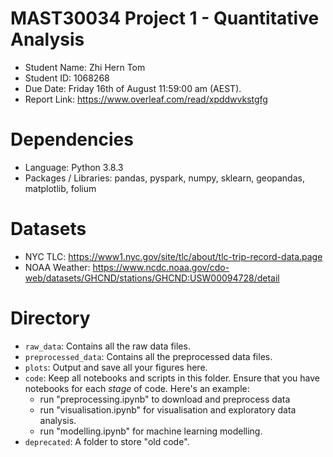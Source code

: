 # MAST30034 Project 1 - Quantitative Analysis
- Student Name: Zhi Hern Tom
- Student ID: 1068268
- Due Date: Friday 16th of August 11:59:00 am (AEST).
- Report Link: https://www.overleaf.com/read/xpddwvkstgfg

# Dependencies
- Language: Python 3.8.3
- Packages / Libraries: pandas, pyspark, numpy, sklearn, geopandas, matplotlib, folium

# Datasets
- NYC TLC: https://www1.nyc.gov/site/tlc/about/tlc-trip-record-data.page
- NOAA Weather: https://www.ncdc.noaa.gov/cdo-web/datasets/GHCND/stations/GHCND:USW00094728/detail

# Directory
- `raw_data`: Contains all the raw data files. 
- `preprocessed_data`: Contains all the preprocessed data files. 
- `plots`: Output and save all your figures here.
- `code`: Keep all notebooks and scripts in this folder. Ensure that you have notebooks for each _stage_ of code. Here's an example:
    - run "preprocessing.ipynb" to download and preprocess data
    - run "visualisation.ipynb" for visualisation and exploratory data analysis.
    - run "modelling.ipynb" for machine learning modelling.
- `deprecated`: A folder to store "old code".
